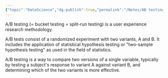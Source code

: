 ```yaml
---
{"topic":"DataScience","dg-publish":true,"permalink":"/Notes/AB testing/","dgPassFrontmatter":true,"noteIcon":""}
---
```


A/B testing (= bucket testing = split-run testing) is a user experience research methodology.

A/B tests consist of a randomized experiment with two variants, A and B. It includes the application of statistical hypothesis testing or "two-sample hypothesis testing" as used in the field of statistics. 

A/B testing is a way to compare two versions of a single variable, typically by testing a subject's response to variant A against variant B, and determining which of the two variants is more effective.